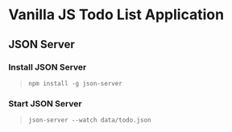 # Vanilla JS Todo List Application

## JSON Server 
### Install JSON Server
>`npm install -g json-server`
### Start JSON Server
>`json-server --watch data/todo.json`
